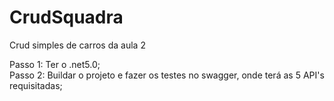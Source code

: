 # CrudSquadra
 Crud simples de carros da aula 2

Passo 1: Ter o .net5.0;<br>
Passo 2: Buildar o projeto e fazer os testes no swagger, onde terá as 5 API's requisitadas;
